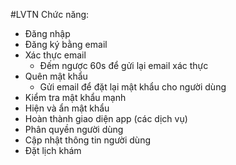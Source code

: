 #LVTN
Chức năng:
- Đăng nhập
- Đăng ký bằng email
- Xác thực email
  + Đếm ngược 60s để gửi lại email xác thực
- Quên mật khẩu
    + Gửi email để đặt lại mật khẩu cho người dùng
- Kiểm tra mật khẩu mạnh
- Hiện và ẩn mật khẩu
- Hoàn thành giao diện app (các dịch vụ)
- Phân quyền người dùng
- Cập nhật thông tin người dùng
- Đặt lịch khám
